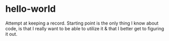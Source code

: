 # hello-world
Attempt at keeping a record. Starting point is the only thing I know about code, is that I really want to be able to utilize it  &amp; that I better get to figuring it out. 
